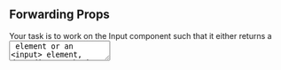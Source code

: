 ## Forwarding Props
Your task is to work on the Input component such that it either returns a <textarea> element or an <input> element, depending on whether a richText prop set on Input is true or false.

I.e., if used like this:

<Input richText />
the Input component should render a <textarea>. Otherwise, it should render an <input>.

In addition, the Input component should forward all other props directly to the returned <textarea> or <input> elements.

I.e., it should be usable like this:

<Input type="text" placeholder="Your name" />
(as seen in the existing App.js file)

The final UI should look like this:


### Learning Objective

Build a reusable, custom Input component that either renders a <textarea> or an <input> and "forwards" all props to those elements.